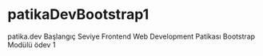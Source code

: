 # patikaDevBootstrap1
patika.dev Başlangıç Seviye Frontend Web Development Patikası Bootstrap Modülü ödev 1
